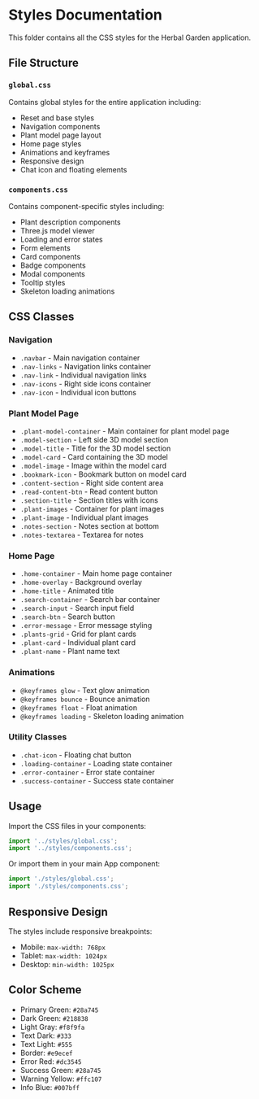 # Styles Documentation

This folder contains all the CSS styles for the Herbal Garden application.

## File Structure

### `global.css`
Contains global styles for the entire application including:
- Reset and base styles
- Navigation components
- Plant model page layout
- Home page styles
- Animations and keyframes
- Responsive design
- Chat icon and floating elements

### `components.css`
Contains component-specific styles including:
- Plant description components
- Three.js model viewer
- Loading and error states
- Form elements
- Card components
- Badge components
- Modal components
- Tooltip styles
- Skeleton loading animations

## CSS Classes

### Navigation
- `.navbar` - Main navigation container
- `.nav-links` - Navigation links container
- `.nav-link` - Individual navigation links
- `.nav-icons` - Right side icons container
- `.nav-icon` - Individual icon buttons

### Plant Model Page
- `.plant-model-container` - Main container for plant model page
- `.model-section` - Left side 3D model section
- `.model-title` - Title for the 3D model section
- `.model-card` - Card containing the 3D model
- `.model-image` - Image within the model card
- `.bookmark-icon` - Bookmark button on model card
- `.content-section` - Right side content area
- `.read-content-btn` - Read content button
- `.section-title` - Section titles with icons
- `.plant-images` - Container for plant images
- `.plant-image` - Individual plant images
- `.notes-section` - Notes section at bottom
- `.notes-textarea` - Textarea for notes

### Home Page
- `.home-container` - Main home page container
- `.home-overlay` - Background overlay
- `.home-title` - Animated title
- `.search-container` - Search bar container
- `.search-input` - Search input field
- `.search-btn` - Search button
- `.error-message` - Error message styling
- `.plants-grid` - Grid for plant cards
- `.plant-card` - Individual plant card
- `.plant-name` - Plant name text

### Animations
- `@keyframes glow` - Text glow animation
- `@keyframes bounce` - Bounce animation
- `@keyframes float` - Float animation
- `@keyframes loading` - Skeleton loading animation

### Utility Classes
- `.chat-icon` - Floating chat button
- `.loading-container` - Loading state container
- `.error-container` - Error state container
- `.success-container` - Success state container

## Usage

Import the CSS files in your components:

```jsx
import '../styles/global.css';
import '../styles/components.css';
```

Or import them in your main App component:

```jsx
import './styles/global.css';
import './styles/components.css';
```

## Responsive Design

The styles include responsive breakpoints:
- Mobile: `max-width: 768px`
- Tablet: `max-width: 1024px`
- Desktop: `min-width: 1025px`

## Color Scheme

- Primary Green: `#28a745`
- Dark Green: `#218838`
- Light Gray: `#f8f9fa`
- Text Dark: `#333`
- Text Light: `#555`
- Border: `#e9ecef`
- Error Red: `#dc3545`
- Success Green: `#28a745`
- Warning Yellow: `#ffc107`
- Info Blue: `#007bff` 